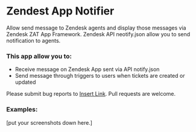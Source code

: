 # Zendest App Notifier

Allow send message to Zendesk agents and display those messages via Zendesk ZAT App Framework.
Zendesk API neotify.json allow you to send notification to agents.

### This app allow you to:

* Receive message on Zendesk App sent via API notify.json
* Send message through triggers to users when tickets are created or updated

Please submit bug reports to [Insert Link](). Pull requests are welcome.

### Examples:
[put your screenshots down here.]
